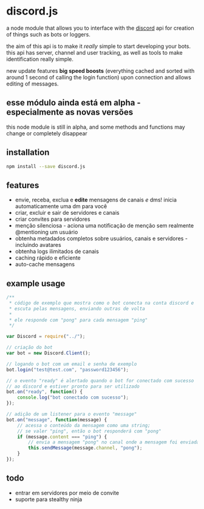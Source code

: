 # discord.js

a node module that allows you to interface with the [discord](https://discordapp.com/) api for creation of things such as bots or loggers.

the aim of this api is to make it *really* simple to start developing your bots. this api has server, channel and user tracking, as well as tools to make identification really simple.

new update features **big speed boosts** (everything cached and sorted with around 1 second of calling the login function) upon connection and allows editing of messages.

## esse módulo ainda está em alpha - especialmente as novas versões

this node module is still in alpha, and some methods and functions may change or completely disappear

## installation

```bash
npm install --save discord.js
```

## features

* envie, receba, exclua e **edite** mensagens de canais _e_ dms! inicia automaticamente uma dm para você
* criar, excluir e sair de servidores e canais
* criar convites para servidores
* menção silenciosa - aciona uma notificação de menção sem realmente @mentioning um usuário
* obtenha metadados completos sobre usuários, canais e servidores - incluindo avatares
* obtenha logs ilimitados de canais
* caching rápido e eficiente
* auto-cache mensagens

## example usage

```js
/**
 * código de exemplo que mostra como o bot conecta na conta discord e
 * escuta pelas mensagens, enviando outras de volta
 * 
 * ele responde com "pong" para cada mensagem "ping"
 */

var Discord = require("../");

// criação do bot
var bot = new Discord.Client();

// logando o bot com um email e senha de exemplo
bot.login("test@test.com", "password123456");

// o evento "ready" é alertado quando o bot for conectado com sucesso
// ao discord e estiver pronto para ser utilizado
bot.on("ready", function() {
    console.log("bot conectado com sucesso");
});

// adição de um listener para o evento "message"
bot.on("message", function(message) {
	// acessa o conteúdo da mensagem como uma string;
	// se valer "ping", então o bot responderá com "pong"
	if (message.content === "ping") {
		// envia a mensagem "pong" no canal onde a mensagem foi enviada
		this.sendMessage(message.channel, "pong");
	}
});
```

## todo

* entrar em servidores por meio de convite
* suporte para stealthy ninja
